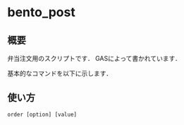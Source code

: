 # bento_post

## 概要
弁当注文用のスクリプトです．
GASによって書かれています．

基本的なコマンドを以下に示します．

## 使い方

`order [option] [value]`
